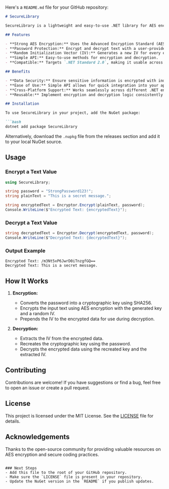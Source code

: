 Here's a `README.md` file for your GitHub repository:

```markdown
# SecureLibrary

SecureLibrary is a lightweight and easy-to-use .NET library for AES encryption and decryption. It allows you to securely encrypt and decrypt text values using a password-based approach, ensuring your data remains protected.

## Features

- **Strong AES Encryption:** Uses the Advanced Encryption Standard (AES) to secure your data.
- **Password Protection:** Encrypt and decrypt text with a user-provided password.
- **Random Initialization Vector (IV):** Generates a new IV for every encryption operation for enhanced security.
- **Simple API:** Easy-to-use methods for encryption and decryption.
- **Compatible:** Targets `.NET Standard 2.0`, making it usable across a wide range of .NET platforms.

## Benefits

- **Data Security:** Ensure sensitive information is encrypted with industry-standard AES encryption.
- **Ease of Use:** Simple API allows for quick integration into your applications.
- **Cross-Platform Support:** Works seamlessly across different .NET environments.
- **Reusable:** Implement encryption and decryption logic consistently across projects.

## Installation

To use SecureLibrary in your project, add the NuGet package:

```bash
dotnet add package SecureLibrary
```

Alternatively, download the `.nupkg` file from the releases section and add it to your local NuGet source.

## Usage

### Encrypt a Text Value

```csharp
using SecureLibrary;

string password = "StrongPassword123!";
string plainText = "This is a secret message.";

string encryptedText = Encryptor.Encrypt(plainText, password);
Console.WriteLine($"Encrypted Text: {encryptedText}");
```

### Decrypt a Text Value

```csharp
string decryptedText = Encryptor.Decrypt(encryptedText, password);
Console.WriteLine($"Decrypted Text: {decryptedText}");
```

### Output Example

```
Encrypted Text: /m3Nt5xP6JwrD0iTnzgfGQ==
Decrypted Text: This is a secret message.
```

## How It Works

1. **Encryption:**
   - Converts the password into a cryptographic key using SHA256.
   - Encrypts the input text using AES encryption with the generated key and a random IV.
   - Prepends the IV to the encrypted data for use during decryption.

2. **Decryption:**
   - Extracts the IV from the encrypted data.
   - Recreates the cryptographic key using the password.
   - Decrypts the encrypted data using the recreated key and the extracted IV.

## Contributing

Contributions are welcome! If you have suggestions or find a bug, feel free to open an issue or create a pull request.

## License

This project is licensed under the MIT License. See the [LICENSE](LICENSE) file for details.

## Acknowledgements

Thanks to the open-source community for providing valuable resources on AES encryption and secure coding practices.
```

### Next Steps
- Add this file to the root of your GitHub repository.
- Make sure the `LICENSE` file is present in your repository.
- Update the NuGet version in the `README` if you publish updates.

